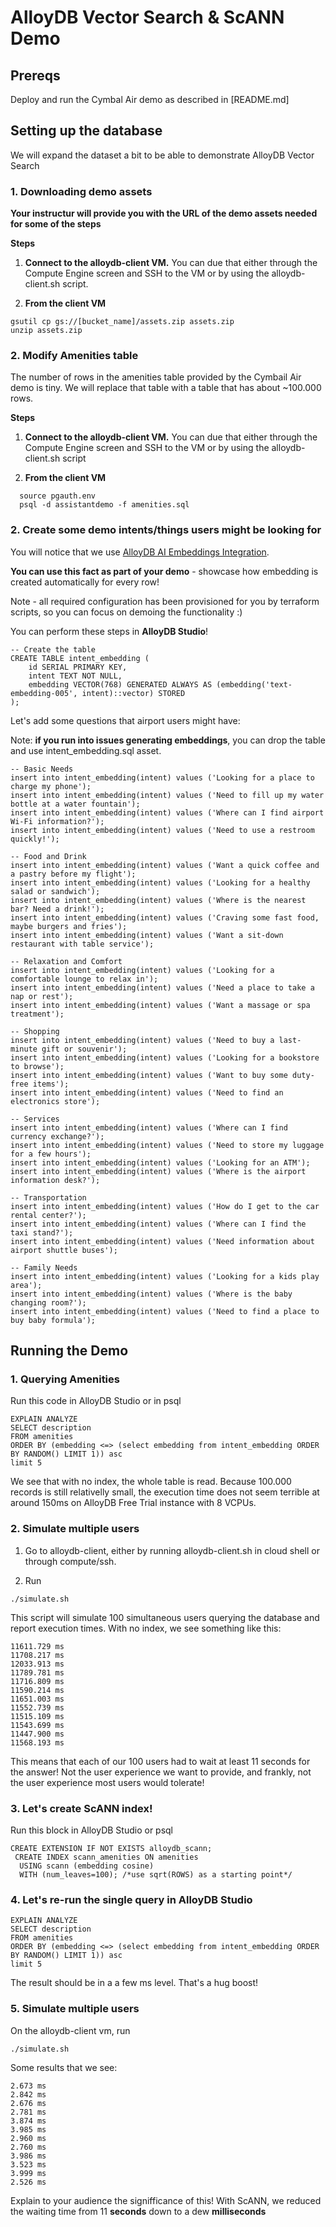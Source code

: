# AlloyDB Vector Search & ScANN Demo

## Prereqs

Deploy and run the Cymbal Air demo as described in [README.md]


## Setting up the database

We will expand the dataset a bit to be able to demonstrate AlloyDB Vector Search

### 1. Downloading demo assets

**Your instructur will provide you with the URL of the demo assets needed for some of the steps**

**Steps**
1. **Connect to the alloydb-client VM.** You can due that either through the Compute Engine screen and SSH to the VM or by using the alloydb-client.sh script.

2. **From the client VM**
```
gsutil cp gs://[bucket_name]/assets.zip assets.zip
unzip assets.zip
```


### 2. Modify Amenities table


The number of rows in the amenities table provided by the Cymbail Air demo is tiny. We will replace that table with a table that has about ~100.000 rows. 

**Steps**
1. **Connect to the alloydb-client VM.** You can due that either through the Compute Engine screen and SSH to the VM or by using the alloydb-client.sh script

2. **From the client VM**
```
  source pgauth.env
  psql -d assistantdemo -f amenities.sql 

```


### 2. Create some demo intents/things users might be looking for

You will notice that we use [AlloyDB AI Embeddings Integration](https://cloud.google.com/alloydb/docs/ai/work-with-embeddings).

**You can use this fact as part of your demo** - showcase how embedding is created automatically for every row!

Note - all required configuration has been provisioned for you by terraform scripts, so you can focus on demoing the functionality :)

You can perform these steps in **AlloyDB Studio**!

```
-- Create the table
CREATE TABLE intent_embedding (
    id SERIAL PRIMARY KEY,
    intent TEXT NOT NULL,
    embedding VECTOR(768) GENERATED ALWAYS AS (embedding('text-embedding-005', intent)::vector) STORED 
);
```

Let's add some questions that airport users might have:

Note: **if you run into issues generating embeddings**, you can 
drop the table and use intent_embedding.sql asset.

```
-- Basic Needs
insert into intent_embedding(intent) values ('Looking for a place to charge my phone');
insert into intent_embedding(intent) values ('Need to fill up my water bottle at a water fountain');
insert into intent_embedding(intent) values ('Where can I find airport Wi-Fi information?');
insert into intent_embedding(intent) values ('Need to use a restroom quickly!');

-- Food and Drink
insert into intent_embedding(intent) values ('Want a quick coffee and a pastry before my flight');
insert into intent_embedding(intent) values ('Looking for a healthy salad or sandwich');
insert into intent_embedding(intent) values ('Where is the nearest bar? Need a drink!');
insert into intent_embedding(intent) values ('Craving some fast food, maybe burgers and fries');
insert into intent_embedding(intent) values ('Want a sit-down restaurant with table service');

-- Relaxation and Comfort
insert into intent_embedding(intent) values ('Looking for a comfortable lounge to relax in');
insert into intent_embedding(intent) values ('Need a place to take a nap or rest');
insert into intent_embedding(intent) values ('Want a massage or spa treatment');

-- Shopping
insert into intent_embedding(intent) values ('Need to buy a last-minute gift or souvenir');
insert into intent_embedding(intent) values ('Looking for a bookstore to browse');
insert into intent_embedding(intent) values ('Want to buy some duty-free items');
insert into intent_embedding(intent) values ('Need to find an electronics store');

-- Services
insert into intent_embedding(intent) values ('Where can I find currency exchange?');
insert into intent_embedding(intent) values ('Need to store my luggage for a few hours');
insert into intent_embedding(intent) values ('Looking for an ATM');
insert into intent_embedding(intent) values ('Where is the airport information desk?');

-- Transportation
insert into intent_embedding(intent) values ('How do I get to the car rental center?');
insert into intent_embedding(intent) values ('Where can I find the taxi stand?');
insert into intent_embedding(intent) values ('Need information about airport shuttle buses');

-- Family Needs
insert into intent_embedding(intent) values ('Looking for a kids play area');
insert into intent_embedding(intent) values ('Where is the baby changing room?');
insert into intent_embedding(intent) values ('Need to find a place to buy baby formula');
```

## Running the Demo

### 1. Querying Amenities

Run this code in AlloyDB Studio or in psql

```
EXPLAIN ANALYZE 
SELECT description
FROM amenities
ORDER BY (embedding <=> (select embedding from intent_embedding ORDER BY RANDOM() LIMIT 1)) asc
limit 5
```

We see that with no index, the whole table is read. Because 100.000 records is still relativelly small, the execution time does not seem terrible at around 150ms on AlloyDB Free Trial instance with 8 VCPUs.

### 2. Simulate multiple users

1. Go to alloydb-client, either by running alloydb-client.sh in cloud shell or through compute/ssh.

2. Run

```
./simulate.sh
```

This script will simulate 100 simultaneous users querying the database and report execution times. With no index, we see something like this:

```
11611.729 ms
11708.217 ms
12033.913 ms
11789.781 ms
11716.809 ms
11590.214 ms
11651.003 ms
11552.739 ms
11515.109 ms
11543.699 ms
11447.900 ms
11568.193 ms
```

This means that each of our 100 users had to wait at least 11 seconds for the answer! Not the user experience we want to provide, and frankly, not the user experience most users would tolerate!

### 3. Let's create ScANN index!

Run this block in AlloyDB Studio or psql

```
CREATE EXTENSION IF NOT EXISTS alloydb_scann;
 CREATE INDEX scann_amenities ON amenities
  USING scann (embedding cosine)
  WITH (num_leaves=100); /*use sqrt(ROWS) as a starting point*/
```


### 4. Let's re-run the single query in AlloyDB Studio

```
EXPLAIN ANALYZE 
SELECT description
FROM amenities
ORDER BY (embedding <=> (select embedding from intent_embedding ORDER BY RANDOM() LIMIT 1)) asc
limit 5
```

The result should be in a a few ms level. That's a hug boost!

### 5. Simulate multiple users

On the alloydb-client vm, run
```
./simulate.sh
```

Some results that we see:

```
2.673 ms
2.842 ms
2.676 ms
2.781 ms
3.874 ms
3.985 ms
2.960 ms
2.760 ms
3.986 ms
3.523 ms
3.999 ms
2.526 ms
```

Explain to your audience the signifficance of this! With ScANN, we reduced the waiting time from 11 **seconds** down to a dew **milliseconds**
